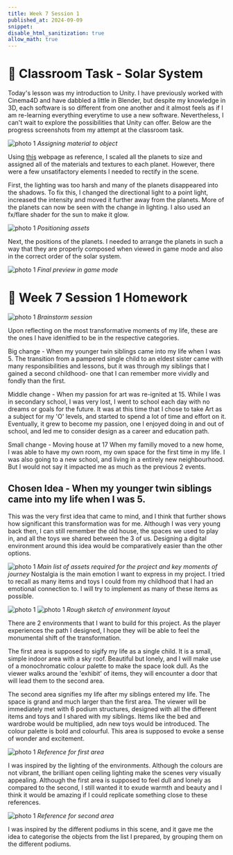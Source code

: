 ```yaml
---
title: Week 7 Session 1
published_at: 2024-09-09
snippet: 
disable_html_sanitization: true
allow_math: true
---
```

# :page_with_curl: Classroom Task - Solar System

Today's lesson was my introduction to Unity. I have previously worked with Cinema4D and have dabbled a little in Blender, but despite my knowledge in 3D, each software is so different from one another and it almost feels as if I am re-learning everything everytime to use a new software. Nevertheless, I can't wait to explore the possibilities that Unity can offer. Below are the progress screenshots from my attempt at the classroom task.

![photo 1](photos/solar-prog-1.png)
*Assigning material to object*

Using [this](https://www2.tntech.edu/leap/astr1010/sssm.html) webpage as reference, I scaled all the planets to size and assigned all of the materials and textures to each planet. However, there were a few unsatifactory elements I needed to rectify in the scene.

First, the lighting was too harsh and many of the planets disappeared into the shadows. To fix this, I changed the directional light to a point light, increased the intensity and moved it further away from the planets. More of the planets can now be seen with the change in lighting. I also used an fx/flare shader for the sun to make it glow.

![photo 1](photos/solar-prog-3.png)
*Positioning assets*

Next, the positions of the planets. I needed to arrange the planets in such a way that they are properly composed when viewed in game mode and also in the correct order of the solar system. 

![photo 1](photos/solar-prog-2.png)
*Final preview in game mode*

# :page_with_curl: Week 7 Session 1 Homework 

![photo 1](photos/32.jpg)
*Brainstorm session*

Upon reflecting on the most transformative moments of my life, these are the ones I have idenitfied to be in the respective categories.

Big change - When my younger twin siblings came into my life when I was 5. The transition from a pampered single child to an eldest sister came with many responsibilities and lessons, but it was through my siblings that I gained a second childhood- one that I can remember more vividly and fondly than the first. 

Middle change - When my passion for art was re-ignited at 15. While I was in secondary school, I was very lost, I went to school each day with no dreams or goals for the future. It was at this time that I chose to take Art as a subject for my 'O' levels, and started to spend a lot of time and effort on it. Eventually, it grew to become my passion, one I enjoyed doing in and out of school, and led me to consider design as a career and education path. 

Small change - Moving house at 17
When my familly moved to a new home, I was able to have my own room, my own space for the first time in my life. I was also going to a new school, and living in a entirely new neighbourhood. But I would not say it impacted me as much as the previous 2 events.

## Chosen Idea - When my younger twin siblings came into my life when I was 5.

This was the very first idea that came to mind, and I think that further shows how significant this transformation was for me. Although I was very young back then, I can still remember the old house, the spaces we used to play in, and all the toys we shared between the 3 of us. Designing a digital environment around this idea would be comparatively easier than the other options.

![photo 1](photos/33.jpg)
*Main list of assets required for the project and key moments of journey*
Nostalgia is the main emotion I want to express in my project. I tried to recall as many items and toys I could from my childhood that I had an emotional connection to. I will try to implement as many of these items as possible.

![photo 1](photos/38.jpg)
![photo 1](photos/39.jpg)
*Rough sketch of environment layout*

There are 2 environments that I want to build for this project. As the player experiences the path I designed, I hope they will be able to feel the monumental shift of the transformation. 

The first area is supposed to sigify my life as a single child. It is a small, simple indoor area with a sky roof. Beautiful but lonely, and I will make use of a monochromatic colour palette to make the space look dull. As the viewer walks around the 'exhibit' of items, they will encounter a door that will lead them to the second area.

The second area signifies my life after my siblings entered my life. The space is grand and much larger than the first area. The viewer will be immediately met with 6 podium structures, designed with all the different items and toys and I shared with my siblings. Items like the bed and wardrobe would be multiplied, adn new toys would be introduced. The colour palette is bold and colourful. This area is supposed to evoke a sense of wonder and excitement.

![photo 1](photos/43.png)
*Reference for first area*

I was inspired by the lighting of the environments. Although the colours are not vibrant, the brilliant open ceiling lighting make the scenes very visually appealing. Although the first area is supposed to feel dull and lonely as compared to the second, I still wanted it to exude warmth and beauty and I think it would be amazing if I could replicate something close to these references.

![photo 1](photos/44.png)
*Reference for second area*

I was inspired by the different podiums in this scene, and it gave me the idea to categorise the objects from the list I prepared, by grouping them on the different podiums.
